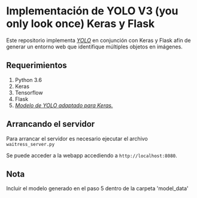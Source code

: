 # Implementación de YOLO V3 (you only look once) Keras y Flask

Este repositorio implementa [*YOLO*](https://pjreddie.com/darknet/yolo/) en conjunción con Keras y Flask afín de generar un entorno web que identifique múltiples objetos en imágenes.


## Requerimientos

1. Python 3.6 
2. Keras
3. Tensorflow
4. Flask
5. [*Modelo de YOLO adaptado para Keras.*](https://github.com/qqwweee/keras-yolo3)

## Arrancando el servidor

Para arrancar el servidor es necesario ejecutar el archivo ```waitress_server.py```

Se puede acceder a la webapp accediendo a `http://localhost:8080`.

## Nota
Incluir el modelo generado en el paso 5 dentro de la carpeta 'model_data'


